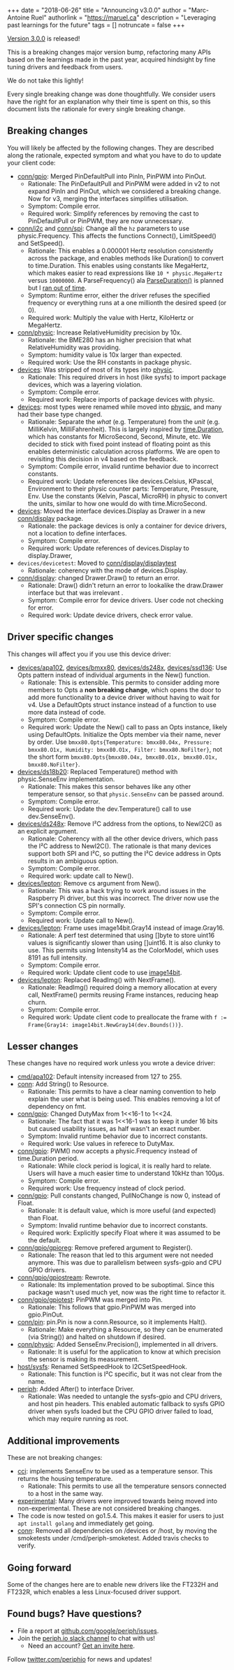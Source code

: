 +++
date = "2018-06-26"
title = "Announcing v3.0.0"
author = "Marc-Antoine Ruel"
authorlink = "https://maruel.ca"
description = "Leveraging past learnings for the future"
tags = []
notruncate = false
+++

[Version 3.0.0](https://github.com/google/periph/releases/tag/v3.0.0) is
released!

This is a breaking changes major version bump, refactoring many APIs based on
the learnings made in the past year, acquired hindsight by fine tuning drivers
and feedback from users.

We do not take this lightly!

Every single breaking change was done thoughtfully. We consider users have the
right for an explanation why their time is spent on this, so this document lists
the rationale for every single breaking change.

<!--more-->


## Breaking changes

You will likely be affected by the following changes. They are described along
the rationale, expected symptom and what you have to do to update your client
code:

- [conn/gpio](https://periph.io/x/periph/conn/gpio): Merged PinDefaultPull into
  PinIn, PinPWM into PinOut.
  - Rationale: The PinDefaultPull and PinPWM were added in v2 to not expand
    PinIn and PinOut, which we considered a breaking change. Now for v3, merging
    the interfaces simplifies utilisation.
  - Symptom: Compile error.
  - Required work: Simplify references by removing the cast to PinDefaultPull or
    PinPWM, they are now unnecessary.
- [conn/i2c](https://periph.io/x/periph/conn/i2c) and
  [conn/spi](https://periph.io/x/periph/conn/spi): Change all the `hz`
  parameters to use physic.Frequency. This affects the functions Connect(),
  LimitSpeed() and SetSpeed().
  - Rationale: This enables a 0.000001 Hertz resolution consistently across the
    package, and enables methods like Duration() to convert to time.Duration.
    This enables using constants like MegaHertz, which makes easier to read
    expressions like `10 * physic.MegaHertz` versus `10000000`. A
    ParseFrequency() ala
    [ParseDuration()](https://golang.org/pkg/time/#ParseDuration) is planned but
    I [ran out of time](https://github.com/google/periph/issues/242).
  - Symptom: Runtime error, either the driver refuses the specified frequency or
    everything runs at a one millionth the desired speed (or 0).
  - Required work: Multiply the value with Hertz, KiloHertz or MegaHertz.
- [conn/physic](https://periph.io/x/periph/conn/physic): Increase
  RelativeHumidity precision by 10x.
  - Rationale: the BME280 has an higher precision that what RelativeHumidity was
    providing.
  - Symptom: humidity value is 10x larger than expected.
  - Required work:  Use the RH constants in package physic.
- [devices](https://periph.io/x/periph/devices): Was stripped of most of its
  types into [physic](https://periph.io/x/periph/conn/physic).
  - Rationale: This required drivers in host (like sysfs) to import package
    devices, which was a layering violation.
  - Symptom: Compile error.
  - Required work: Replace imports of package devices with physic.
- [devices](https://periph.io/x/periph/devices): most types were renamed while
  moved into [physic](https://periph.io/x/periph/conn/physic), and many had
  their base type changed.
  - Rationale: Separate the _what_ (e.g. Temperature) from the _unit_ (e.g.
    MilliKelvin, MilliFahrenheit). This is largely inspired by
    [time.Duration](https://golang.org/pkg/time/#Duration), which has constants
    for MicroSecond, Second, Minute, etc. We decided to stick with fixed point
    instead of floating point as this enables deterministic calculation across
    platforms. We are open to revisiting this decision in v4 based on the
    feedback.
  - Symptom: Compile error, invalid runtime behavior due to incorrect constants.
  - Required work: Update references like devices.Celsius, KPascal,
    Environment to their physic counter parts: Temperature, Pressure, Env. Use
    the constants (Kelvin, Pascal, MicroRH) in physic to convert the units,
    similar to how one would do with time.MicroSecond.
- [devices](https://periph.io/x/periph/devices): Moved the interface
  devices.Display as Drawer in a new
  [conn/display](https://periph.io/x/periph/conn/display) package.
  - Rationale: the package devices is only a container for device drivers, not a
    location to define interfaces.
  - Symptom: Compile error.
  - Required work: Update references of devices.Display to display.Drawer,
- `devices/devicetest`: Moved to
  [conn/display/displaytest](https://periph.io/x/periph/conn/display/displaytest)
  - Rationale: coherency with the mode of devices.Display.
- [conn/display](https://periph.io/x/periph/conn/display): changed Drawer.Draw()
  to return an error.
  - Rationale: Draw() didn't return an error to lookalike the draw.Drawer
    interface but that was irrelevant .
  - Symptom: Compile error for device drivers. User code not checking for error.
  - Required work: Update device drivers, check error value.


## Driver specific changes

This changes will affect you if you use this device driver:

- [devices/apa102](https://periph.io/x/periph/devices/apa102),
  [devices/bmxx80](https://periph.io/x/periph/devices/bmxx80),
  [devices/ds248x](https://periph.io/x/periph/devices/ds248x),
  [devices/ssd136](https://periph.io/x/periph/devices/ssd1306): Use Opts pattern
  instead of individual arguments in the New() function.
  - Rationale:  This is extensible. This permits to consider adding more members
    to Opts a **non breaking change**, which opens the door to add more
    functionality to a device driver without having to wait for v4. Use a
    DefaultOpts struct instance instead of a function to use more data instead
    of code.
  - Symptom: Compile error.
  - Required work: Update the New() call to pass an Opts instance, likely using
    DefaultOpts. Initialize the Opts member via their name, never by order. Use
    `bmxx80.Opts{Temperature: bmxx80.O4x, Pressure: bmxx80.O1x, Humidity:
    bmxx80.O1x, Filter: bmxx80.NoFilter}`, not the short form
    `bmxx80.Opts{bmxx80.O4x, bmxx80.O1x, bmxx80.O1x, bmxx80.NoFilter}`.
- [devices/ds18b20](https://periph.io/x/periph/devices/ds18b20): Replaced
  Temperature() method with physic.SenseEnv implementation.
  - Rationale: This makes this sensor behaves like any other temperature sensor,
    so that `physic.SenseEnv` can be passed around.
  - Symptom: Compile error.
  - Required work: Update the dev.Temperature() call to use dev.SenseEnv().
- [devices/ds248x](https://periph.io/x/periph/devices/ds248x): Remove I²C
  address from the options, to NewI2C() as an explicit argument.
  - Rationale: Coherency with all the other device drivers, which pass the I²C
    address to NewI2C(). The rationale is that many devices support both SPI and
    I²C, so putting the I²C device address in Opts results in an ambiguous
    option.
  - Symptom: Compile error.
  - Required work: update call to New().
- [devices/lepton](https://periph.io/x/periph/devices/lepton): Remove cs
  argument from New().
  - Rationale: This was a hack trying to work around issues in the Raspberry Pi
    driver, but this was incorrect. The driver now use the SPI's connection CS
    pin normally.
  - Symptom: Compile error.
  - Required work: Update call to New().
- [devices/lepton](https://periph.io/x/periph/devices/lepton): Frame uses
  image14bit.Gray14 instead of image.Gray16.
  - Rationale: A perf test determined that using []byte to store uint16 values
    is significantly slower than using []uint16. It is also clunky to use. This
    permits using Intensity14 as the ColorModel, which uses 8191 as full
    intensity.
  - Symptom: Compile error.
  - Required work: Update client code to use
    [image14bit](https://periph.io/x/periph/devices/lepton/image14bit).
- [devices/lepton](https://periph.io/x/periph/devices/lepton): Replaced
  ReadImg() with NextFrame().
  - Rationale: ReadImg() required doing a memory allocation at every call,
    NextFrame() permits reusing Frame instances, reducing heap churn.
  - Symptom: Compile error.
  - Required work: Update client code to preallocate the frame with `f :=
    Frame{Gray14: image14bit.NewGray14(dev.Bounds())}`.


## Lesser changes

These changes have no required work unless you wrote a device driver:

- [cmd/apa102](https://periph.io/x/periph/cmd/apa102): Default intensity
  increased from 127 to 255.
- [conn](https://periph.io/x/periph/conn): Add String() to Resource.
  - Rationale: This permits to have a clear naming convention to help explain
    the user what is being used. This enables removing a lot of dependency on
    fmt.
- [conn/gpio](https://periph.io/x/periph/conn/gpio): Changed DutyMax from
  1<<16-1 to 1<<24.
  - Rationale: The fact that it was 1<<16-1 was to keep it under 16 bits but
    caused usability issues, as half wasn't an exact number.
  - Symptom: Invalid runtime behavior due to incorrect constants.
  - Required work: Use values in referece to DutyMax.
- [conn/gpio](https://periph.io/x/periph/conn/gpio): PWM() now accepts a
  physic.Frequency instead of time.Duration period.
  - Rationale: While clock period is logical, it is really hard to relate. Users
    will have a much easier time to understand 10kHz than 100µs.
  - Symptom: Compile error.
  - Required work: Use frequency instead of clock period.
- [conn/gpio](https://periph.io/x/periph/conn/gpio): Pull constants changed,
  PullNoChange is now 0, instead of Float.
  - Rationale: It is default value, which is more useful (and expected) than
    Float.
  - Symptom: Invalid runtime behavior due to incorrect constants.
  - Required work: Explicitly specify Float where it was assumed to be the
    default.
- [conn/gpio/gpioreg](https://periph.io/x/periph/conn/gpio/gpioreg): Remove
  prefered argument to Register().
  - Rationale: The reason that led to this argument were not needed anymore.
    This was due to parallelism between sysfs-gpio and CPU GPIO drivers.
- [conn/gpio/gpiostream](https://periph.io/x/periph/conn/gpio/gpiostream):
  Rewrote.
  - Rationale: Its implementation proved to be suboptimal. Since this package
    wasn't used much yet, now was the right time to refactor it.
- [conn/gpio/gpiotest](https://periph.io/x/periph/conn/gpio/gpiotest): PinPWM
  was merged into Pin.
  - Rationale: This follows that gpio.PinPWM was merged into gpio.PinOut.
- [conn/pin](https://periph.io/x/periph/conn/pin): pin.Pin is now a
  conn.Resource, so it implements Halt().
  - Rationale: Make everything a Resource, so they can be enumerated (via
    String()) and halted on shutdown if desired.
- [conn/physic](https://periph.io/x/periph/conn/physic): Added
  SenseEnv.Precision(), implemented in all drivers.
  - Rationale: It is useful for the application to know at which precision the
    sensor is making its measurement.
- [host/sysfs](https://periph.io/x/periph/host/sysfs): Renamed SetSpeedHook to
  I2CSetSpeedHook.
  - Rationale: This function is I²C specific, but it was not clear from the
    name.
- [periph](https://periph.io/x/periph): Added After() to interface Driver.
  - Rationale: Was needed to untangle the sysfs-gpio and CPU drivers, and host
    pin headers. This enabled automatic fallback to sysfs GPIO driver when sysfs
    loaded but the CPU GPIO driver failed to load, which may require running as
    root.


## Additional improvements

These are not breaking changes:

- [cci](https://periph.io/x/periph/devices/lepton/cci): implements SenseEnv to
  be used as a temperature sensor. This returns the housing temperature.
  - Rationale: This permits to use all the temperature sensors connected to a
    host in the same way.
- [experimental](https://periph.io/x/periph/experimental): Many drivers were
  improved towards being moved into non-experimental. These are not considered
  breaking changes.
- The code is now tested on go1.5.4. This makes it easier for users to just `apt
  install golang` and immediately get going.
- [conn](https://periph.io/x/periph/conn): Removed all dependencies on /devices
  or /host, by moving the smoketests under /cmd/periph-smoketest. Added travis
  checks to verify.


## Going forward

Some of the changes here are to enable new drivers like the FT232H and FT232R,
which enables a less Linux-focused driver support.


## Found bugs? Have questions?

- File a report at
[github.com/google/periph/issues](https://github.com/google/periph/issues).
- Join the [periph.io slack channel](https://gophers.slack.com/messages/periph/)
  to chat with us!
  - Need an account? [Get an invite
    here](https://invite.slack.golangbridge.org/).

Follow [twitter.com/periphio](https://twitter.com/periphio) for news and
updates!
